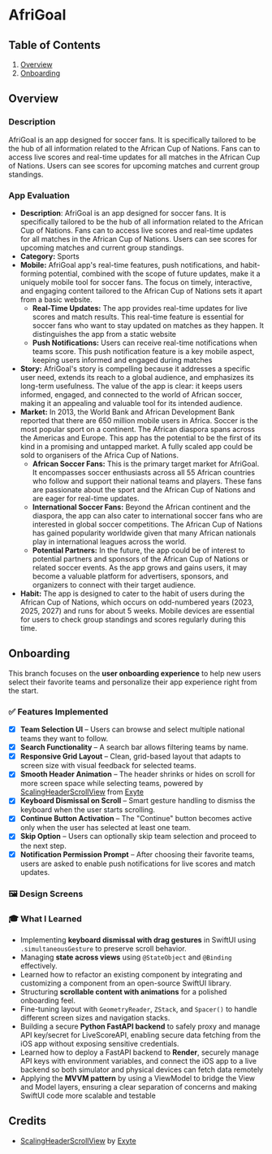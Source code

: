 # AfriGoal

## Table of Contents

1. [Overview](#Overview)
2. [Onboarding](#Onboarding)

## Overview

### Description

AfriGoal is an app designed for soccer fans. It is specifically tailored to be the hub of all information related to the African Cup of Nations. Fans can to access live scores and real-time updates for all matches in the African Cup of Nations. Users can see scores for upcoming matches and current group standings. 

### App Evaluation

   - **Description**: AfriGoal is an app designed for soccer fans. It is specifically tailored to be the hub of all information related to the African Cup of Nations. Fans can to access live scores and real-time updates for all matches in the African Cup of Nations. Users can see scores for upcoming matches and current group standings. 
   - **Category:** Sports
   - **Mobile:**  AfriGoal app's real-time features, push notifications, and habit-forming potential, combined with the scope of future updates, make it a uniquely mobile tool for soccer fans. The focus on timely, interactive, and engaging content tailored to the African Cup of Nations sets it apart from a basic website. 
       - **Real-Time Updates:** The app provides real-time updates for live scores and match results. This real-time feature is essential for soccer fans who want to stay updated on matches as they happen. It distinguishes the app from a static website
       - **Push Notifications:** Users can receive real-time notifications when teams score. This push notification feature is a key mobile aspect, keeping users informed and engaged during matches
   - **Story:** AfriGoal's story is compelling because it addresses a specific user need, extends its reach to a global audience, and emphasizes its long-term usefulness. The value of the app is clear: it keeps users informed, engaged, and connected to the world of African soccer, making it an appealing and valuable tool for its intended audience. 
   - **Market:** In 2013, the World Bank and African Development Bank reported that there are 650 million mobile users in Africa. Soccer is the most popular sport on a continent. The African diaspora spans across the Americas and Europe. This app has the potential to be the first of its kind in a promising and untapped market. A fully scaled app could be sold to organisers of the Africa Cup of Nations. 
       - **African Soccer Fans:** This is the primary target market for AfriGoal. It encompasses soccer enthusiasts across all 55 African countries who follow and support their national teams and players. These fans are passionate about the sport and the African Cup of Nations and are eager for real-time updates.
       - **International Soccer Fans:** Beyond the African continent and the diaspora, the app can also cater to international soccer fans who are interested in global soccer competitions. The African Cup of Nations has gained popularity worldwide given that many African nationals play in international leagues across the world. 
       - **Potential Partners:** In the future, the app could be of interest to potential partners and sponsors of the African Cup of Nations or related soccer events. As the app grows and gains users, it may become a valuable platform for advertisers, sponsors, and organizers to connect with their target audience.
   - **Habit:** The app is designed to cater to the habit of users during the African Cup of Nations, which occurs on odd-numbered years (2023, 2025, 2027) and runs for about 5 weeks. Mobile devices are essential for users to check group standings and scores regularly during this time.


## Onboarding

This branch focuses on the **user onboarding experience** to help new users select their favorite teams and personalize their app experience right from the start.

### ✅ Features Implemented

- [x] **Team Selection UI** – Users can browse and select multiple national teams they want to follow.
- [x] **Search Functionality** – A search bar allows filtering teams by name.
- [x] **Responsive Grid Layout** – Clean, grid-based layout that adapts to screen size with visual feedback for selected teams.
- [x] **Smooth Header Animation** – The header shrinks or hides on scroll for more screen space while selecting teams, powered by [ScalingHeaderScrollView](https://github.com/exyte/ScalingHeaderScrollView) from [Exyte](https://github.com/exyte)
- [x] **Keyboard Dismissal on Scroll** – Smart gesture handling to dismiss the keyboard when the user starts scrolling.
- [x] **Continue Button Activation** – The "Continue" button becomes active only when the user has selected at least one team.
- [x] **Skip Option** – Users can optionally skip team selection and proceed to the next step.
- [x] **Notification Permission Prompt** – After choosing their favorite teams, users are asked to enable push notifications for live scores and match updates.

### 🖼️ Design Screens


### 🎓 What I Learned
- Implementing **keyboard dismissal with drag gestures** in SwiftUI using `.simultaneousGesture` to preserve scroll behavior.
- Managing **state across views** using `@StateObject` and `@Binding` effectively.
- Learned how to refactor an existing component by integrating and customizing a component from an open-source SwiftUI library.
- Structuring **scrollable content with animations** for a polished onboarding feel.
- Fine-tuning layout with `GeometryReader`, `ZStack`, and `Spacer()` to handle different screen sizes and navigation stacks.
- Building a secure **Python FastAPI backend** to safely proxy and manage API key/secret for LiveScoreAPI, enabling secure data fetching from the iOS app without exposing sensitive credentials.
- Learned how to deploy a FastAPI backend to **Render**, securely manage API keys with environment variables, and connect the iOS app to a live backend so both simulator and physical devices can fetch data remotely
- Applying the **MVVM pattern** by using a ViewModel to bridge the View and Model layers, ensuring a clear separation of concerns and making SwiftUI code more scalable and testable


## Credits
- [ScalingHeaderScrollView](https://github.com/exyte/ScalingHeaderScrollView) by [Exyte](https://github.com/exyte)
